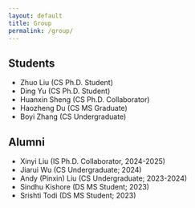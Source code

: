 ```yaml
---
layout: default
title: Group
permalink: /group/
---
```

## Students
- Zhuo Liu (CS Ph.D. Student)
- Ding Yu (CS Ph.D. Student)
- Huanxin Sheng (CS Ph.D. Collaborator)
- Haozheng Du (CS MS Graduate)
- Boyi Zhang (CS Undergraduate)

## Alumni
- Xinyi Liu (IS Ph.D. Collaborator, 2024-2025)
- Jiarui Wu (CS Undergraduate; 2024)
- Andy (Pinxin) Liu (CS Undergraduate; 2023-2024)
- Sindhu Kishore (DS MS Student; 2023)
- Srishti Todi (DS MS Student; 2023)



